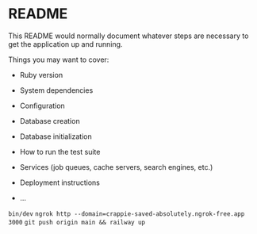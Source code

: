 # README

This README would normally document whatever steps are necessary to get the
application up and running.

Things you may want to cover:

* Ruby version

* System dependencies

* Configuration

* Database creation

* Database initialization

* How to run the test suite

* Services (job queues, cache servers, search engines, etc.)

* Deployment instructions

* ...

`bin/dev`
`ngrok http --domain=crappie-saved-absolutely.ngrok-free.app 3000`
`git push origin main && railway up`